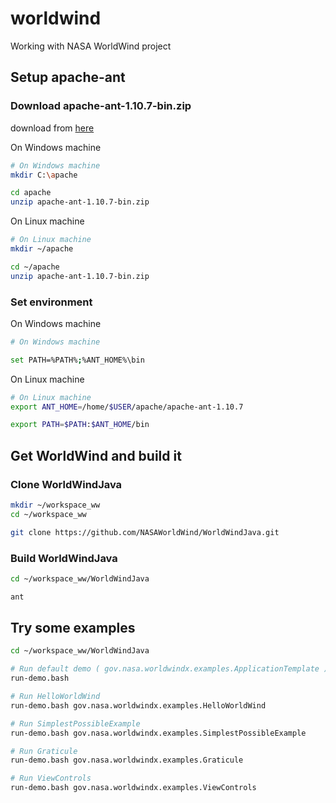 # worldwind
Working with NASA WorldWind project

## Setup apache-ant

### Download apache-ant-1.10.7-bin.zip

download from [here](https://ant.apache.org/bindownload.cgi)

On Windows machine

```sh
# On Windows machine
mkdir C:\apache

cd apache
unzip apache-ant-1.10.7-bin.zip
```
On Linux machine

```sh
# On Linux machine
mkdir ~/apache

cd ~/apache
unzip apache-ant-1.10.7-bin.zip
```

### Set environment
On Windows machine
```sh
# On Windows machine

set PATH=%PATH%;%ANT_HOME%\bin
```
On Linux machine
```sh
# On Linux machine
export ANT_HOME=/home/$USER/apache/apache-ant-1.10.7

export PATH=$PATH:$ANT_HOME/bin
```
## Get WorldWind and build it

### Clone WorldWindJava

```sh
mkdir ~/workspace_ww
cd ~/workspace_ww

git clone https://github.com/NASAWorldWind/WorldWindJava.git
```
### Build WorldWindJava

```sh
cd ~/workspace_ww/WorldWindJava

ant
```

## Try some examples

```sh
cd ~/workspace_ww/WorldWindJava

# Run default demo ( gov.nasa.worldwindx.examples.ApplicationTemplate )
run-demo.bash

# Run HelloWorldWind
run-demo.bash gov.nasa.worldwindx.examples.HelloWorldWind

# Run SimplestPossibleExample
run-demo.bash gov.nasa.worldwindx.examples.SimplestPossibleExample

# Run Graticule 
run-demo.bash gov.nasa.worldwindx.examples.Graticule 

# Run ViewControls 
run-demo.bash gov.nasa.worldwindx.examples.ViewControls 


```
